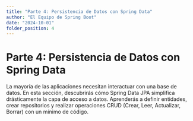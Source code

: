 ```yaml
---
title: "Parte 4: Persistencia de Datos con Spring Data"
author: "El Equipo de Spring Boot"
date: "2024-10-01"
folder_position: 4
---
```


# Parte 4: Persistencia de Datos con Spring Data

La mayoría de las aplicaciones necesitan interactuar con una base de datos. En esta sección, descubrirás cómo Spring Data JPA simplifica drásticamente la capa de acceso a datos. Aprenderás a definir entidades, crear repositorios y realizar operaciones CRUD (Crear, Leer, Actualizar, Borrar) con un mínimo de código.